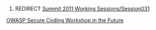1.  REDIRECT [Summit 2011 Working
    Sessions/Session031](Summit_2011_Working_Sessions/Session031 "wikilink")

[OWASP Secure Coding Workshop in the
Future](Category:Summit_2011_OWASP_Secure_Coding_Workshop_Track "wikilink")